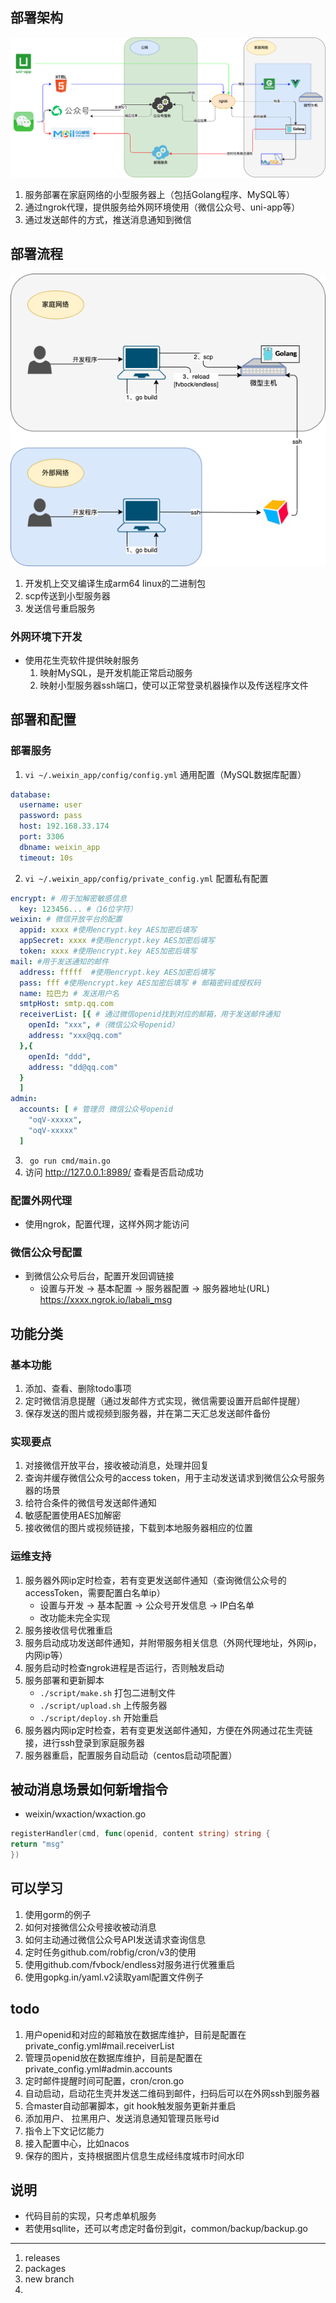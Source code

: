 ## 部署架构
![](https://raw.githubusercontent.com/Kingson4Wu/mp_weixin_server/main/docs/image/weixin_app_architecture.drawio.png)

1. 服务部署在家庭网络的小型服务器上（包括Golang程序、MySQL等）
2. 通过ngrok代理，提供服务给外网环境使用（微信公众号、uni-app等）
3. 通过发送邮件的方式，推送消息通知到微信

## 部署流程
![](https://raw.githubusercontent.com/Kingson4Wu/mp_weixin_server/main/docs/image/weixin_app_deploy.drawio.png)

1. 开发机上交叉编译生成arm64 linux的二进制包
2. scp传送到小型服务器
3. 发送信号重启服务

### 外网环境下开发
+ 使用花生壳软件提供映射服务
    1. 映射MySQL，是开发机能正常启动服务
    2. 映射小型服务器ssh端口，使可以正常登录机器操作以及传送程序文件


## 部署和配置

### 部署服务

1. `vi ~/.weixin_app/config/config.yml` 通用配置（MySQL数据库配置）
```yml
database:
  username: user
  password: pass
  host: 192.168.33.174
  port: 3306
  dbname: weixin_app
  timeout: 10s
```

2. `vi ~/.weixin_app/config/private_config.yml` 配置私有配置
```yml
encrypt: # 用于加解密敏感信息
  key: 123456... #（16位字符）
weixin: # 微信开放平台的配置
  appid: xxxx #使用encrypt.key AES加密后填写
  appSecret: xxxx #使用encrypt.key AES加密后填写
  token: xxxx #使用encrypt.key AES加密后填写
mail: #用于发送通知的邮件
  address: fffff  #使用encrypt.key AES加密后填写
  pass: fff #使用encrypt.key AES加密后填写 # 邮箱密码或授权码
  name: 拉巴力 # 发送用户名
  smtpHost: smtp.qq.com
  receiverList: [{ # 通过微信openid找到对应的邮箱，用于发送邮件通知
    openId: "xxx", #（微信公众号openid）
    address: "xxx@qq.com"
  },{
    openId: "ddd",
    address: "dd@qq.com"
  }
  ]
admin:
  accounts: [ # 管理员 微信公众号openid 
    "oqV-xxxxx",
    "oqV-xxxxx"
  ] 
```

3. ` go run cmd/main.go`
4. 访问 http://127.0.0.1:8989/ 查看是否启动成功

### 配置外网代理
+ 使用ngrok，配置代理，这样外网才能访问

### 微信公众号配置
+ 到微信公众号后台，配置开发回调链接
    - 设置与开发 -> 基本配置 -> 服务器配置 -> 服务器地址(URL)
      https://xxxx.ngrok.io/labali_msg

## 功能分类

### 基本功能
1. 添加、查看、删除todo事项
2. 定时微信消息提醒（通过发邮件方式实现，微信需要设置开启邮件提醒）
3. 保存发送的图片或视频到服务器，并在第二天汇总发送邮件备份

### 实现要点
1. 对接微信开放平台，接收被动消息，处理并回复
2. 查询并缓存微信公众号的access token，用于主动发送请求到微信公众号服务器的场景
3. 给符合条件的微信号发送邮件通知
4. 敏感配置使用AES加解密
5. 接收微信的图片或视频链接，下载到本地服务器相应的位置

### 运维支持
1. 服务器外网ip定时检查，若有变更发送邮件通知（查询微信公众号的accessToken，需要配置白名单ip）
    - 设置与开发 -> 基本配置 -> 公众号开发信息 -> IP白名单
    - 改功能未完全实现
2. 服务接收信号优雅重启
3. 服务启动成功发送邮件通知，并附带服务相关信息（外网代理地址，外网ip，内网ip等）
4. 服务启动时检查ngrok进程是否运行，否则触发启动
5. 服务部署和更新脚本
    - `./script/make.sh` 打包二进制文件
    - `./script/upload.sh` 上传服务器
    - `./script/deploy.sh` 开始重启
6. 服务器内网ip定时检查，若有变更发送邮件通知，方便在外网通过花生壳链接，进行ssh登录到家庭服务器
7. 服务器重启，配置服务自动启动（centos启动项配置）

## 被动消息场景如何新增指令
+ weixin/wxaction/wxaction.go
```go
registerHandler(cmd, func(openid, content string) string {
return "msg"
}) 
```

## 可以学习
1. 使用gorm的例子
2. 如何对接微信公众号接收被动消息
3. 如何主动通过微信公众号API发送请求查询信息
4. 定时任务github.com/robfig/cron/v3的使用
5. 使用github.com/fvbock/endless对服务进行优雅重启
6. 使用gopkg.in/yaml.v2读取yaml配置文件例子

## todo
1. 用户openid和对应的邮箱放在数据库维护，目前是配置在private_config.yml#mail.receiverList
2. 管理员openid放在数据库维护，目前是配置在private_config.yml#admin.accounts
3. 定时邮件提醒时间可配置，cron/cron.go
4. 自动启动，启动花生壳并发送二维码到邮件，扫码后可以在外网ssh到服务器
5. 合master自动部署脚本，git hook触发服务更新并重启
6. 添加用户、 拉黑用户、发送消息通知管理员账号id
7. 指令上下文记忆能力
8. 接入配置中心，比如nacos
9. 保存的图片，支持根据图片信息生成经纬度城市时间水印

## 说明
+ 代码目前的实现，只考虑单机服务
+ 若使用sqllite，还可以考虑定时备份到git，common/backup/backup.go

---

1. releases
2. packages
3. new branch
4. 





